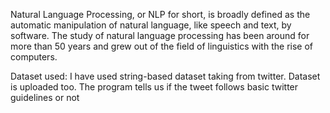 Natural Language Processing, or NLP for short, is broadly defined as the automatic manipulation of natural language, 
like speech and text, by software.
The study of natural language processing has been around for more than 50 years and grew out of the field of linguistics 
with the rise of computers.

Dataset used:
I have used string-based dataset taking from twitter.
Dataset is uploaded too.
The program tells us if the tweet follows basic twitter guidelines or not
